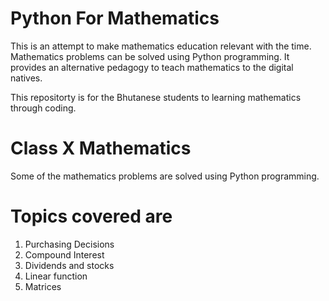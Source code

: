 # Python For Mathematics
This is an attempt to make mathematics education relevant with the time. Mathematics problems can be solved using Python programming. It provides an alternative pedagogy to teach mathematics to the digital natives.

This repositorty is for the Bhutanese students to learning mathematics through coding.

# Class X Mathematics

Some of the mathematics problems are solved using Python programming.

# Topics covered are

  1. Purchasing Decisions
  2. Compound Interest
  3. Dividends and stocks
  4. Linear function
  5. Matrices
